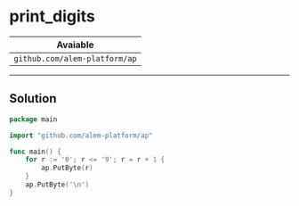 # print_digits

| Avaiable                      |
| ----------------------------- |
| `github.com/alem-platform/ap` |

---

## Solution

```go
package main

import "github.com/alem-platform/ap"

func main() {
    for r := '0'; r <= '9'; r = r + 1 {
        ap.PutByte(r)
    }
    ap.PutByte('\n')
}
```
